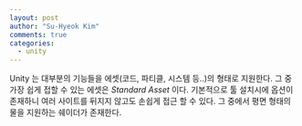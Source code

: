```yaml
---
layout: post
author: "Su-Hyeok Kim"
comments: true
categories:
  - unity
---
```


 Unity 는 대부분의 기능들을 에셋(코드, 파티클, 시스템 등..)의 형태로 지원한다. 그 중 가장 쉽게 접할 수 있는 에셋은 _Standard Asset_ 이다. 기본적으로 툴 설치시에 옵션이 존재하니 여러 사이트를 뒤지지 않고도 손쉽게 접근 할 수 있다. 그 중에서 평면 형태의 물을 지원하는 쉐이더가 존재한다. 
